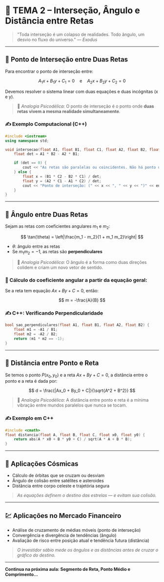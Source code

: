 # 🔀 TEMA 2 – Interseção, Ângulo e Distância entre Retas

> "Toda interseção é um colapso de realidades. Todo ângulo, um desvio no fluxo do universo." — *Exodus*

---

## 📌 Ponto de Interseção entre Duas Retas

Para encontrar o ponto de interseção entre:

$$
A_1x + B_1y + C_1 = 0 \quad \text{e} \quad A_2x + B_2y + C_2 = 0
$$

Devemos resolver o sistema linear com duas equações e duas incógnitas (x e y).

> 💭 *Analogia Psicodélica:* O ponto de interseção é o ponto onde **duas retas vivem a mesma realidade simultaneamente**.

### ✍️ Exemplo Computacional (C++)

```cpp
#include <iostream>
using namespace std;

void intersecao(float A1, float B1, float C1, float A2, float B2, float C2) {
    float det = A1 * B2 - A2 * B1;

    if (det == 0) {
        cout << "As retas são paralelas ou coincidentes. Não há ponto único de interseção." << endl;
    } else {
        float x = (B1 * C2 - B2 * C1) / det;
        float y = (A2 * C1 - A1 * C2) / det;
        cout << "Ponto de interseção: (" << x << ", " << y << ")" << endl;
    }
}
```

---

## 📐 Ângulo entre Duas Retas

Sejam as retas com coeficientes angulares $m_1$ e $m_2$:

$$
\tan(\theta) = \left|\frac{m_1 - m_2}{1 + m_1 m_2}\right|
$$

* $\theta$: ângulo entre as retas
* Se $m_1 m_2 = -1$, as retas são **perpendiculares**

> 💭 *Analogia Psicodélica:* O ângulo é a forma como duas direções colidem e criam um novo vetor de sentido.

### 🧪 Cálculo do coeficiente angular a partir da equação geral:

Se a reta tem equação $Ax + By + C = 0$, então:

$$
m = -\frac{A}{B}
$$

### ✍️ C++: Verificando Perpendicularidade

```cpp
bool sao_perpendiculares(float A1, float B1, float A2, float B2) {
    float m1 = -A1 / B1;
    float m2 = -A2 / B2;
    return (m1 * m2 == -1);
}
```

---

## 📏 Distância entre Ponto e Reta

Se temos o ponto $P(x_0, y_0)$ e a reta $Ax + By + C = 0$, a distância entre o ponto e a reta é dada por:

$$
d = \frac{|Ax_0 + By_0 + C|}{\sqrt{A^2 + B^2}}
$$

> 💭 *Analogia Psicodélica:* A distância entre ponto e reta é a mínima vibração entre mundos paralelos que nunca se tocam.

### ✍️ Exemplo em C++

```cpp
#include <cmath>
float distancia(float A, float B, float C, float x0, float y0) {
    return abs(A * x0 + B * y0 + C) / sqrt(A * A + B * B);
}
```

---

## 🌌 Aplicações Cósmicas

* Cálculo de órbitas que se cruzam ou desviam
* Ângulo de colisão entre satélites e asteroides
* Distância entre corpo celeste e trajetória segura

> *As equações definem o destino das estrelas — e evitam sua colisão.*

---

## 💹 Aplicações no Mercado Financeiro

* Análise de cruzamento de médias móveis (ponto de interseção)
* Convergência e divergência de tendências (ângulo)
* Avaliação de risco entre posição atual e tendência futura (distância)

> *O investidor sábio mede os ângulos e as distâncias antes de cruzar o gráfico do destino.*

---

**Continua na próxima aula: Segmento de Reta, Ponto Médio e Comprimento...**
